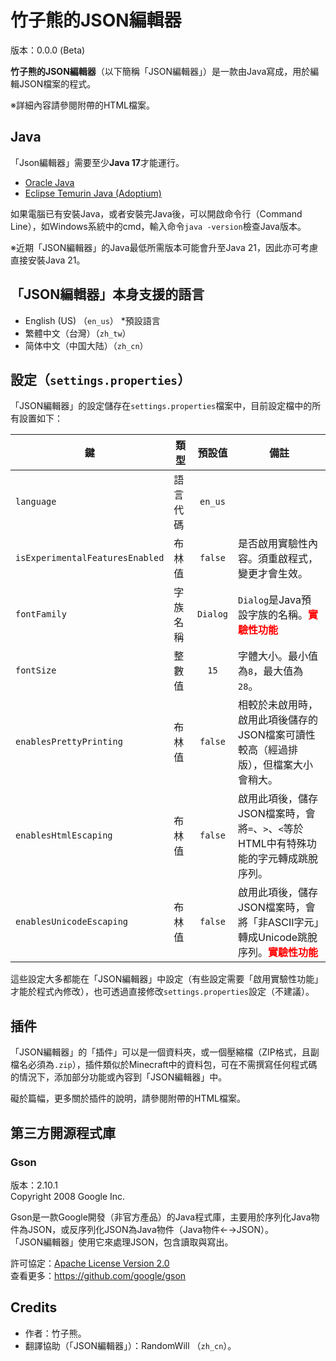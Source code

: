 # 竹子熊的JSON編輯器
版本：0.0.0 (Beta)

**竹子熊的JSON編輯器**（以下簡稱「JSON編輯器」）是一款由Java寫成，用於編輯JSON檔案的程式。

※詳細內容請參閱附帶的HTML檔案。

## Java
「Json編輯器」需要至少**Java 17**才能運行。
- [Oracle Java](https://www.oracle.com/java/technologies/downloads/)
- [Eclipse Temurin Java (Adoptium)](https://adoptium.net/temurin/releases/?version=17)

如果電腦已有安裝Java，或者安裝完Java後，可以開啟命令行（Command Line），如Windows系統中的cmd，輸入命令`java -version`檢查Java版本。

※近期「JSON編輯器」的Java最低所需版本可能會升至Java 21，因此亦可考慮直接安裝Java 21。

## 「JSON編輯器」本身支援的語言
- English (US) （`en_us`） *預設語言
- 繁體中文（台灣）（`zh_tw`）
- 简体中文（中国大陆）（`zh_cn`）

## 設定（`settings.properties`）
「JSON編輯器」的設定儲存在`settings.properties`檔案中，目前設定檔中的所有設置如下：

| 鍵                               | 類型   |   預設值    | 備註                                                                       |
|---------------------------------|------|:--------:|--------------------------------------------------------------------------|
| `language`                      | 語言代碼 | `en_us`  |                                                                          |
| `isExperimentalFeaturesEnabled` | 布林值  | `false`  | 是否啟用實驗性內容。須重啟程式，變更才會生效。                                                  |
| `fontFamily`                    | 字族名稱 | `Dialog` | `Dialog`是Java預設字族的名稱。<b style="color:red">實驗性功能</b>                      |
| `fontSize`                      | 整數值  |   `15`   | 字體大小。最小值為`8`，最大值為`28`。                                                   |
| `enablesPrettyPrinting`         | 布林值  | `false`  | 相較於未啟用時，啟用此項後儲存的JSON檔案可讀性較高（經過排版），但檔案大小會稍大。                              |
| `enablesHtmlEscaping`           | 布林值  | `false`  | 啟用此項後，儲存JSON檔案時，會將`=`、`>`、`<`等於HTML中有特殊功能的字元轉成跳脫序列。                      |
| `enablesUnicodeEscaping`        | 布林值  | `false`  | 啟用此項後，儲存JSON檔案時，會將「非ASCII字元」轉成Unicode跳脫序列。<b style="color:red">實驗性功能</b> |

這些設定大多都能在「JSON編輯器」中設定（有些設定需要「啟用實驗性功能」才能於程式內修改），也可透過直接修改`settings.properties`設定（不建議）。

## 插件
「JSON編輯器」的「插件」可以是一個資料夾，或一個壓縮檔（ZIP格式，且副檔名必須為`.zip`），插件類似於Minecraft中的資料包，可在不需撰寫任何程式碼的情況下，添加部分功能或內容到「JSON編輯器」中。

礙於篇幅，更多關於插件的說明，請參閱附帶的HTML檔案。

## 第三方開源程式庫
### Gson
版本：2.10.1<br>
Copyright 2008 Google Inc.

Gson是一款Google開發（非官方產品）的Java程式庫，主要用於序列化Java物件為JSON，或反序列化JSON為Java物件（Java物件←→JSON）。<br>
「JSON編輯器」使用它來處理JSON，包含讀取與寫出。

許可協定：[Apache License Version 2.0](http://www.apache.org/licenses/LICENSE-2.0)<br>
查看更多：https://github.com/google/gson

## Credits
- 作者：竹子熊。
- 翻譯協助（「JSON編輯器」）：RandomWill （`zh_cn`）。
